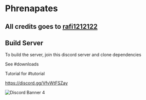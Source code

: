 # Phrenapates

## All credits goes to [rafi1212122](https://github.com/rafi1212122)

## Build Server

To build the server, join this discord server and clone dependencies

See #downloads

Tutorial for #tutorial

https://discord.gg/VfvWtFSZay

![Discord Banner 4](https://discord.com/api/guilds/1286247108898324491/widget.png?style=banner4)
